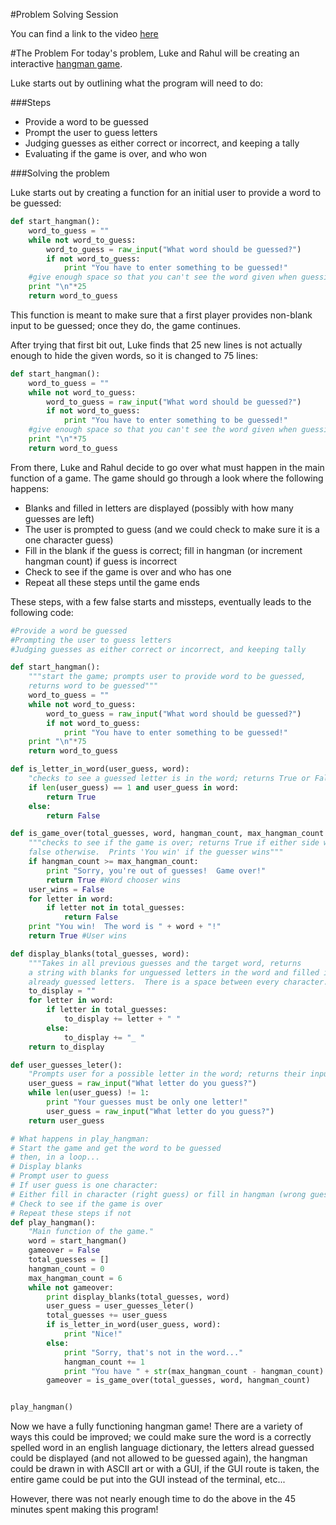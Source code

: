 #Problem Solving Session

You can find a link to the video [here](https://plus.google.com/u/0/events/cnla2rtg8bpkho19so48kskclu4)

#The Problem
For today's problem, Luke and Rahul will be creating an interactive [hangman game](https://en.wikipedia.org/wiki/Hangman_(game)).  

Luke starts out by outlining what the program will need to do:

###Steps
- Provide a word to be guessed
- Prompt the user to guess letters
- Judging guesses as either correct or incorrect, and keeping a tally
- Evaluating if the game is over, and who won



###Solving the problem

Luke starts out by creating a function for an initial user to provide a word to be guessed:

```python
def start_hangman():
    word_to_guess = ""
    while not word_to_guess:
        word_to_guess = raw_input("What word should be guessed?")
        if not word_to_guess:
            print "You have to enter something to be guessed!"
    #give enough space so that you can't see the word given when guessing begins
    print "\n"*25  
    return word_to_guess
```

This function is meant to make sure that a first player provides non-blank input to be guessed; once they do, the game continues.

After trying that first bit out, Luke finds that 25 new lines is not actually enough to hide the given words, so it is changed to 75 lines:

```python
def start_hangman():
    word_to_guess = ""
    while not word_to_guess:
        word_to_guess = raw_input("What word should be guessed?")
        if not word_to_guess:
            print "You have to enter something to be guessed!"
    #give enough space so that you can't see the word given when guessing begins
    print "\n"*75 
    return word_to_guess
```

From there, Luke and Rahul decide to go over what must happen in the main function of a game.  The game should go through a look where the following happens:

- Blanks and filled in letters are displayed (possibly with how many guesses are left)
- The user is prompted to guess (and we could check to make sure it is a one character guess)
- Fill in the blank if the guess is correct; fill in hangman (or increment hangman count) if guess is incorrect
- Check to see if the game is over and who has one
- Repeat all these steps until the game ends

These steps, with a few false starts and missteps, eventually leads to the following code:


```python
#Provide a word be guessed
#Prompting the user to guess letters
#Judging guesses as either correct or incorrect, and keeping tally

def start_hangman():
    """start the game; prompts user to provide word to be guessed,
    returns word to be guessed"""
    word_to_guess = ""
    while not word_to_guess:
        word_to_guess = raw_input("What word should be guessed?")
        if not word_to_guess:
            print "You have to enter something to be guessed!"
    print "\n"*75
    return word_to_guess

def is_letter_in_word(user_guess, word):
    "checks to see a guessed letter is in the word; returns True or False"
    if len(user_guess) == 1 and user_guess in word:
        return True
    else:
        return False

def is_game_over(total_guesses, word, hangman_count, max_hangman_count = 6):
    """checks to see if the game is over; returns True if either side wins, 
    false otherwise.  Prints 'You win' if the guesser wins"""
    if hangman_count >= max_hangman_count:
        print "Sorry, you're out of guesses!  Game over!"
        return True #Word chooser wins
    user_wins = False
    for letter in word:
        if letter not in total_guesses:
            return False
    print "You win!  The word is " + word + "!"
    return True #User wins

def display_blanks(total_guesses, word):
    """Takes in all previous guesses and the target word, returns 
    a string with blanks for unguessed letters in the word and filled in letters for 
    already guessed letters.  There is a space between every character."""
    to_display = ""
    for letter in word:
        if letter in total_guesses:
            to_display += letter + " "
        else:
            to_display += "_ " 
    return to_display

def user_guesses_leter():
    "Prompts user for a possible letter in the word; returns their input."
    user_guess = raw_input("What letter do you guess?")
    while len(user_guess) != 1:
        print "Your guesses must be only one letter!"
        user_guess = raw_input("What letter do you guess?")
    return user_guess

# What happens in play_hangman:
# Start the game and get the word to be guessed
# then, in a loop...
# Display blanks
# Prompt user to guess
# If user guess is one character:
# Either fill in character (right guess) or fill in hangman (wrong guess)
# Check to see if the game is over
# Repeat these steps if not
def play_hangman():
    "Main function of the game."
    word = start_hangman()
    gameover = False
    total_guesses = []
    hangman_count = 0
    max_hangman_count = 6
    while not gameover:
        print display_blanks(total_guesses, word)
        user_guess = user_guesses_leter()
        total_guesses += user_guess
        if is_letter_in_word(user_guess, word):
            print "Nice!"
        else:
            print "Sorry, that's not in the word..."
            hangman_count += 1
            print "You have " + str(max_hangman_count - hangman_count) + " guesses left."
        gameover = is_game_over(total_guesses, word, hangman_count)


play_hangman()
```

Now we have a fully functioning hangman game!  There are a variety of ways this could be improved; we could make sure the word is a correctly spelled word in an english language dictionary, the letters alread guessed could be displayed (and not allowed to be guessed again), the hangman could be drawn in with ASCII art or with a GUI, if the GUI route is taken, the entire game could be put into the GUI instead of the terminal, etc...

However, there was not nearly enough time to do the above in the 45 minutes spent making this program!
